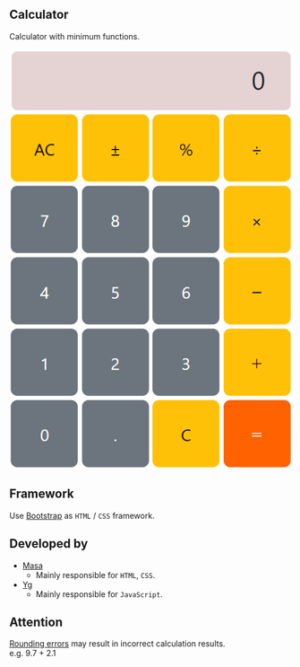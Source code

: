 
## Calculator
Calculator with minimum functions.

![Image](./Images/CalculatorScreenshot.png)

## Framework
Use [Bootstrap](https://getbootstrap.jp/docs/5.3/getting-started/introduction/) as `HTML` / `CSS` framework.

## Developed by
- [Masa](https://github.com/masataisyou)
    - Mainly responsible for `HTML`, `CSS`.
- [Yg](https://github.com/clumsyg)
    - Mainly responsible for `JavaScript`.

## Attention
[Rounding errors](https://e-words.jp/w/%E4%B8%B8%E3%82%81%E8%AA%A4%E5%B7%AE.html) may result in incorrect calculation results.<br>e.g. 9.7 + 2.1
